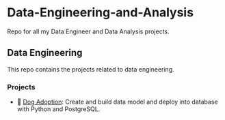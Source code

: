 # Data-Engineering-and-Analysis
Repo for all my Data Engineer and Data Analysis projects.


## Data Engineering

This repo contains the projects related to data engineering.

### Projects

- 🐶 [Dog Adoption](): Create and build data model and deploy into database with Python and PostgreSQL.
